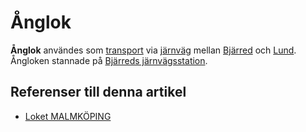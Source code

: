 # Ånglok

**Ånglok** användes som [transport](transport) via [järnväg](järnväg) mellan [Bjärred](Bjärred) och [Lund](Lund). Ångloken stannade på [Bjärreds järnvägsstation](Bjärreds%20järnvägsstation).

## Referenser till denna artikel

* [Loket MALMKÖPING](Loket%20MALMKÖPING)
